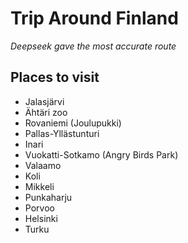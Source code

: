 # Trip Around Finland
*Deepseek gave the most accurate route*

## Places to visit
- Jalasjärvi
- Ähtäri zoo
- Rovaniemi (Joulupukki)
- Pallas-Yllästunturi
- Inari
- Vuokatti-Sotkamo (Angry Birds Park)
- Valaamo
- Koli
- Mikkeli
- Punkaharju
- Porvoo
- Helsinki
- Turku